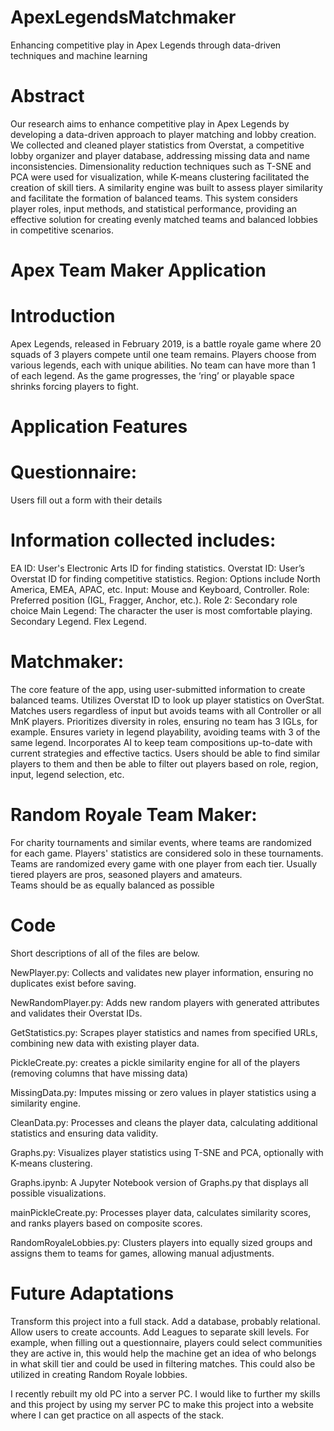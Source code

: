 # ApexLegendsMatchmaker
Enhancing competitive play in Apex Legends through data-driven techniques and machine learning


# Abstract 
Our research aims to enhance competitive play in Apex Legends by developing a data-driven approach to player matching and lobby creation. We collected and cleaned player statistics from Overstat, a competitive lobby organizer and player database, addressing missing data and name inconsistencies. Dimensionality reduction techniques such as T-SNE and PCA were used for visualization, while K-means clustering facilitated the creation of skill tiers. A similarity engine was built to assess player similarity and facilitate the formation of balanced teams. This system considers player roles, input methods, and statistical performance, providing an effective solution for creating evenly matched teams and balanced lobbies in competitive scenarios. 

 
# Apex Team Maker Application 

# Introduction 
Apex Legends, released in February 2019, is a battle royale game where 20 squads of 3 players compete until one team remains. Players choose from various legends, each with unique abilities. No team can have more than 1 of each legend. As the game progresses, the ‘ring’ or playable space shrinks forcing players to fight.


# Application Features 

# Questionnaire: 
Users fill out a form with their details

# Information collected includes: 
EA ID: User's Electronic Arts ID for finding statistics. 
Overstat ID: User’s Overstat ID for finding competitive statistics.
Region: Options include North America, EMEA, APAC, etc. 
Input: Mouse and Keyboard, Controller. 
Role: Preferred position (IGL, Fragger, Anchor, etc.). 
Role 2: Secondary role choice
Main Legend: The character the user is most comfortable playing. 
Secondary Legend. 
Flex Legend. 

# Matchmaker: 
The core feature of the app, using user-submitted information to create balanced teams. 
Utilizes Overstat ID to look up player statistics on OverStat. 
Matches users regardless of input but avoids teams with all Controller or all MnK players. 
Prioritizes diversity in roles, ensuring no team has 3 IGLs, for example. 
Ensures variety in legend playability, avoiding teams with 3 of the same legend. 
Incorporates AI to keep team compositions up-to-date with current strategies and effective tactics. 
Users should be able to find similar players to them and then be able to filter out players based on role, region, input, legend selection, etc. 

# Random Royale Team Maker: 
For charity tournaments and similar events, where teams are randomized for each game. 
Players' statistics are considered solo in these tournaments. 
Teams are randomized every game with one player from each tier. Usually tiered players are pros, seasoned players and amateurs.  
Teams should be as equally balanced as possible 

 
# Code 
 
Short descriptions of all of the files are below.  

NewPlayer.py: Collects and validates new player information, ensuring no duplicates exist before saving. 

NewRandomPlayer.py: Adds new random players with generated attributes and validates their Overstat IDs. 

GetStatistics.py: Scrapes player statistics and names from specified URLs, combining new data with existing player data. 

PickleCreate.py: creates a pickle similarity engine for all of the players (removing columns that have missing data) 

MissingData.py: Imputes missing or zero values in player statistics using a similarity engine. 

CleanData.py: Processes and cleans the player data, calculating additional statistics and ensuring data validity. 

Graphs.py: Visualizes player statistics using T-SNE and PCA, optionally with K-means clustering. 

Graphs.ipynb: A Jupyter Notebook version of Graphs.py that displays all possible visualizations. 

mainPickleCreate.py: Processes player data, calculates similarity scores, and ranks players based on composite scores. 

RandomRoyaleLobbies.py: Clusters players into equally sized groups and assigns them to teams for games, allowing manual adjustments. 


# Future Adaptations  

Transform this project into a full stack.
Add a database, probably relational.
Allow users to create accounts.
Add Leagues to separate skill levels.
    For example, when filling out a questionnaire, players could select communities they are active in, this would help the machine get an idea of who belongs in what skill       tier and could be used in filtering matches. This could also be utilized in creating Random Royale lobbies.
    
I recently rebuilt my old PC into a server PC. I would like to further my skills and this project by using my server PC to make this project into a website where I can get practice on all aspects of the stack.
